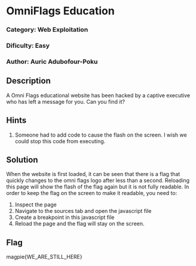 # OmniFlags Education
### Category: Web Exploitation
### Dificulty: Easy
### Author: Auric Adubofour-Poku

## Description
A Omni Flags educational website has been hacked by a captive executive who has left a message for you. Can you find it?

## Hints
1. Someone had to add code to cause the flash on the screen. I wish we could stop this code from executing.

## Solution
When the website is first loaded, it can be seen that there is a flag that quickly changes to the omni flags logo after less than a second. Reloading this page will show the flash of the flag again but it is not fully readable. In order to keep the flag on the screen to make it readable, you need to:

1. Inspect the page
2. Navigate to the sources tab and open the javascript file
3. Create a breakpoint in this javascript file
4. Reload the page and the flag will stay on the screen.

## Flag
magpie{WE_ARE_STILL_HERE}

